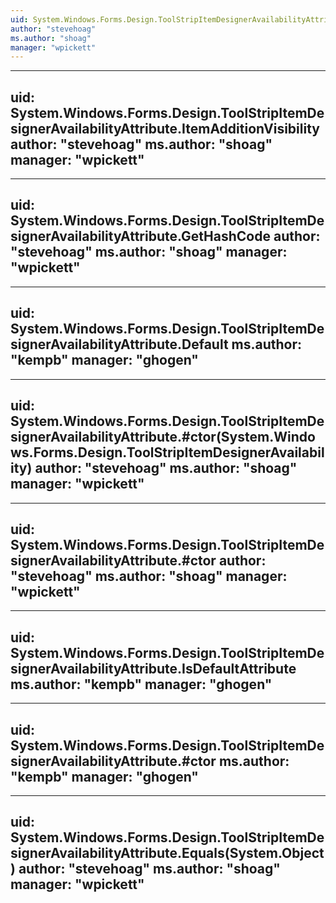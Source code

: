```yaml
---
uid: System.Windows.Forms.Design.ToolStripItemDesignerAvailabilityAttribute
author: "stevehoag"
ms.author: "shoag"
manager: "wpickett"
---
```


---
uid: System.Windows.Forms.Design.ToolStripItemDesignerAvailabilityAttribute.ItemAdditionVisibility
author: "stevehoag"
ms.author: "shoag"
manager: "wpickett"
---

---
uid: System.Windows.Forms.Design.ToolStripItemDesignerAvailabilityAttribute.GetHashCode
author: "stevehoag"
ms.author: "shoag"
manager: "wpickett"
---

---
uid: System.Windows.Forms.Design.ToolStripItemDesignerAvailabilityAttribute.Default
ms.author: "kempb"
manager: "ghogen"
---

---
uid: System.Windows.Forms.Design.ToolStripItemDesignerAvailabilityAttribute.#ctor(System.Windows.Forms.Design.ToolStripItemDesignerAvailability)
author: "stevehoag"
ms.author: "shoag"
manager: "wpickett"
---

---
uid: System.Windows.Forms.Design.ToolStripItemDesignerAvailabilityAttribute.#ctor
author: "stevehoag"
ms.author: "shoag"
manager: "wpickett"
---

---
uid: System.Windows.Forms.Design.ToolStripItemDesignerAvailabilityAttribute.IsDefaultAttribute
ms.author: "kempb"
manager: "ghogen"
---

---
uid: System.Windows.Forms.Design.ToolStripItemDesignerAvailabilityAttribute.#ctor
ms.author: "kempb"
manager: "ghogen"
---

---
uid: System.Windows.Forms.Design.ToolStripItemDesignerAvailabilityAttribute.Equals(System.Object)
author: "stevehoag"
ms.author: "shoag"
manager: "wpickett"
---
